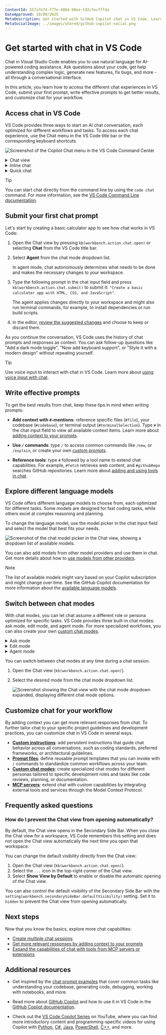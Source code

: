 ```yaml
---
ContentId: 557a7e74-f77e-488d-90ea-fd2cfecfffda
DateApproved: 10/09/2025
MetaDescription: Get started with GitHub Copilot chat in VS Code. Learn how to access chat and start using natural language to code, understand your codebase, and solve problems.
MetaSocialImage: ../images/shared/github-copilot-social.png
---
```

# Get started with chat in VS Code

Chat in Visual Studio Code enables you to use natural language for AI-powered coding assistance. Ask questions about your code, get help understanding complex logic, generate new features, fix bugs, and more - all through a conversational interface.

In this article, you learn how to access the different chat experiences in VS Code, submit your first prompt, write effective prompts to get better results, and customize chat for your workflow.

## Access chat in VS Code

VS Code provides three ways to start an AI chat conversation, each optimized for different workflows and tasks. To access each chat experience, use the Chat menu in the VS Code title bar or the corresponding keyboard shortcuts.

![Screenshot of the Copilot Chat menu in the VS Code Command Center](images/copilot-chat/copilot-chat-menu-command-center.png)

<details>
<summary>Chat view</summary>

Press `kb(workbench.action.chat.open)` to open the Chat view in a dedicated side panel.

**Use the Chat view for:**

* Ongoing, multi-turn chat conversations
* Switching between different [chat modes](#switch-between-chat-modes) to ask questions, make code edits across files, or start autonomous coding workflows
* Working on features that span multiple files
* Planning and implementing complex changes

![Screenshot of the Chat view](images/copilot-chat/chat-view.png)

</details>

<details>
<summary>Inline chat</summary>

Press `kb(inlineChat.start)` to start a chat conversation directly in your editor or terminal.

**Use inline chat for:**

* Getting suggestions right where you're working
* Making edits without switching views
* Understanding code in your current context
* Working with both editor and terminal inline chat

![Screenshot of Inline chat](images/copilot-chat/inline-chat.png)

</details>

<details>
<summary>Quick chat</summary>

Press `kb(workbench.action.quickchat.toggle)` to open a lightweight chat overlay.

**Use quick chat for:**

* Quick questions that don't require extended conversation
* Getting answers without changing your current view
* Looking up information while maintaining focus on your work

![Screenshot of Quick Chat](images/copilot-chat/quick-chat.png)

</details>


> [!TIP]
> You can start chat directly from the command line by using the `code chat` command. For more information, see the [VS Code Command Line documentation](/docs/configure/command-line.md#start-chat-from-the-command-line).

## Submit your first chat prompt

Let's start by creating a basic calculator app to see how chat works in VS Code:

1. Open the Chat view by pressing `kb(workbench.action.chat.open)` or selecting **Chat** from the VS Code title bar.

1. Select **Agent** from the chat mode dropdown list.

    In agent mode, chat autonomously determines what needs to be done and makes the necessary changes to your workspace.

1. Type the following prompt in the chat input field and press `kb(workbench.action.chat.submit)` to submit it: `"Create a basic calculator app with HTML, CSS, and JavaScript"`.

    The agent applies changes directly to your workspace and might also run terminal commands, for example, to install dependencies or run build scripts.

1. In the editor, [review the suggested changes](/docs/copilot/chat/review-code-edits.md) and choose to keep or discard them.

As you continue the conversation, VS Code uses the history of chat prompts and responses as context. You can ask follow-up questions like "Add a dark mode toggle", "Now add keyboard support", or "Style it with a modern design" without repeating yourself.

> [!TIP]
> Use voice input to interact with chat in VS Code. Learn more about [using voice input with chat](/docs/configure/accessibility/voice.md).

## Write effective prompts

To get the best results from chat, keep these tips in mind when writing prompts:

* **Add context with `#`-mentions**: reference specific files (`#file`), your codebase (`#codebase`), or terminal output (`#terminalSelection`). Type `#` in the chat input field to view all available context items. Learn more about [adding context to your prompts](/docs/copilot/chat/copilot-chat-context.md).

* **Use `/` commands**: type `/` to access common commands like `/new`, or `/explain`, or create your own [custom prompts](/docs/copilot/customization/prompt-files.md).

* **Reference tools**: type `#` followed by a tool name to extend chat capabilities. For example, `#fetch` retrieves web content, and `#githubRepo` searches GitHub repositories. Learn more about [adding and using tools in chat](/docs/copilot/chat/chat-tools.md).

## Explore different language models

VS Code offers different language models to choose from, each optimized for different tasks. Some models are designed for fast coding tasks, while others excel at complex reasoning and planning.

To change the language model, use the model picker in the chat input field and select the model that best fits your needs.

![Screenshot of the chat model picker in the Chat view, showing a dropdown list of available models.](images/copilot-chat/chat-model-picker.png)

You can also add models from other model providers and use them in chat. Get more details about how to [use models from other providers](/docs/copilot/customization/language-models.md).

> [!NOTE]
> The list of available models might vary based on your Copilot subscription and might change over time. See the GitHub Copilot documentation for more information about the [available language models](https://docs.github.com/en/copilot/using-github-copilot/ai-models/changing-the-ai-model-for-copilot-chat?tool=vscode).

## Switch between chat modes

With chat modes, you can let chat assume a different role or persona optimized for specific tasks. VS Code provides three built-in chat modes: ask mode, edit mode, and agent mode. For more specialized workflows, you can also create your own [custom chat modes](/docs/copilot/customization/custom-chat-modes.md).

<details>
<summary>Ask mode</summary>

Ask mode is optimized for answering questions about your codebase, coding, and general technology concepts. Use ask mode when you want to understand how something works, explore ideas, or get help with coding tasks. For larger changes across multiple files or more complex coding tasks, consider using edit mode or agent mode.

In ask mode, responses can contain code blocks that you apply individually to your codebase. This works well for smaller edits within a single file. To apply a code block to your codebase, hover over the code block and select the **Apply in Editor** button.

Open ask mode: [Stable](vscode://GitHub.Copilot-Chat/chat?mode=ask) | [Insiders](vscode-insiders://GitHub.Copilot-Chat/chat?mode=ask)

### Get started with ask mode

1. Select the **Ask** mode from the chat mode dropdown list in the Chat view.

1. Type your question in the chat input field. For example, you might ask:

    * "How do I optimize this function for performance?"
    * "Provide 3 ways to implement a search feature in React."
    * "Where is the db connection configured in this project? #codebase"

1. Optionally, [add context to your prompt](/docs/copilot/chat/copilot-chat-context.md) to get more accurate responses.

1. Select the **Send** button or press `kb(workbench.action.chat.submit)` to submit your prompt.

</details>

<details>
<summary>Edit mode</summary>

Edit mode is optimized for making code edits across multiple files in your project. Edit mode is useful for coding tasks when you have a good understanding of the changes that you want to make and which files you want to edit.

VS Code directly applies the code changes in the editor, where you can review them. Use the editor overlay controls to navigate between edits with the `kbstyle(Up)` and `kbstyle(Down)` controls and either keep or undo changes.

Open edit mode: [Stable](vscode://GitHub.Copilot-Chat/chat?mode=edit) | [Insiders](vscode-insiders://GitHub.Copilot-Chat/chat?mode=edit)

### Get started with edit mode

1. Select the **Edit** mode from the chat mode dropdown list in the Chat view.

1. Type your request in the chat input field. For example, you might ask:

    * "Refactor the authentication logic to use OAuth2."
    * "Add unit tests for the user service."

1. [Add context to your prompt](/docs/copilot/chat/copilot-chat-context.md) to guide the AI to make edits in the right files.

1. Select the **Send** button or press `kb(workbench.action.chat.submit)` to submit your prompt.

1. As the AI makes edits to your files, review and either keep or undo each change using the editor overlay controls.

</details>

<details>
<summary>Agent mode</summary>

Agent mode is optimized for complex coding tasks based on high-level requirements that might require running terminal commands and tools. The AI operates autonomously, determining the relevant context and files to edit, planning the work needed, and iterating to resolve issues as they arise.

VS Code directly applies code changes in the editor and the editor overlay controls enable you to navigate between the suggested edits and review them. Agent mode might invoke multiple [tools](/docs/copilot/chat/chat-tools.md) to accomplish different tasks.

You can [customize chat with extra tools](/docs/copilot/chat/chat-tools.md) by adding MCP servers or installing extensions that contribute tools.

Open agent mode: [Stable](vscode://GitHub.Copilot-Chat/chat?mode=agent) | [Insiders](vscode-insiders://GitHub.Copilot-Chat/chat?mode=agent)

### Get started with agent mode

1. Select the **Agent** mode from the chat mode dropdown list in the Chat view.

1. Type your high-level request in the chat input field. For example, you might ask:

    * "Implement a user authentication system with OAuth2 and JWT."
    * "Set up a CI/CD pipeline for this project."

1. Give agent mode more capabilities by [enabling tools](/docs/copilot/chat/chat-tools.md). Select **Configure Tools** and select from the list of built-in tools, MCP tools, or extension-contributed tools.

1. Select the **Send** button or press `kb(workbench.action.chat.submit)` to submit your prompt.

1. As the AI works through your request, it might make code changes, invoke tools, or run terminal commands. Review and confirm these actions, or ask follow-up questions to refine the results.

</details>

You can switch between chat modes at any time during a chat session.

1. Open the Chat view (`kb(workbench.action.chat.open)`).

1. Select the desired mode from the chat mode dropdown list.

    ![Screenshot showing the Chat view with the chat mode dropdown expanded, displaying different chat mode options.](../images/customization/chat-mode-dropdown.png)

## Customize chat for your workflow

By adding context you can get more relevant responses from chat. To further tailor chat to your specific project guidelines and development practices, you can customize chat in VS Code in several ways.

* [**Custom instructions**](/docs/copilot/customization/custom-instructions.md): add persistent instructions that guide chat behavior across all conversations, such as coding standards, preferred frameworks, or architectural guidelines.
* [**Prompt files**](/docs/copilot/customization/prompt-files.md): define reusable prompt templates that you can invoke with `/` commands to standardize common workflows across your team.
* [**Custom chat modes**](/docs/copilot/customization/custom-chat-modes.md): create specialized chat modes for different personas tailored to specific development roles and tasks like code reviews, planning, or documentation.
* [**MCP servers**](/docs/copilot/customization/mcp-servers.md): extend chat with custom capabilities by integrating external tools and services through the Model Context Protocol.

## Frequently asked questions

### How do I prevent the Chat view from opening automatically?

By default, the Chat view opens in the Secondary Side Bar. When you close the Chat view for a workspace, VS Code remembers this setting and does not open the Chat view automatically the next time you open that workspace.

You can change the default visibility directly from the Chat view:

1. Open the Chat view (`kb(workbench.action.chat.open)`).
1. Select the `...` icon in the top-right corner of the Chat view.
1. Select **Show View by Default** to enable or disable the automatic opening of the Chat view.

You can also control the default visibility of the Secondary Side Bar with the `setting(workbench.secondarySideBar.defaultVisibility)` setting. Set it to `hidden` to prevent the Chat view from opening automatically.

## Next steps

Now that you know the basics, explore more chat capabilities:

* [Create multiple chat sessions](/docs/copilot/chat/chat-sessions.md)
* [Get more relevant responses by adding context to your prompts](/docs/copilot/chat/copilot-chat-context.md)
* [Expand the capabilities of chat with tools from MCP servers or extensions](/docs/copilot/chat/chat-tools.md)

## Additional resources

* Get inspired by the [chat prompt examples](/docs/copilot/chat/prompt-examples.md) that cover common tasks like understanding your codebase, generating code, debugging, working with notebooks, and more.

* Read more about [GitHub Copilot](https://github.com/features/copilot) and how to use it in VS Code in the [GitHub Copilot documentation](https://docs.github.com/copilot/getting-started-with-github-copilot?tool=vscode).

* Check out the [VS Code Copilot Series](https://www.youtube.com/playlist?list=PLj6YeMhvp2S5_hvBl2SE-7YCHYlLQ0bPt) on YouTube, where you can find more introductory content and programming-specific videos for using Copilot with [Python](https://www.youtube.com/watch?v=DSHfHT5qnGc), [C#](https://www.youtube.com/watch?v=VsUQlSyQn1E), [Java](https://www.youtube.com/watch?v=zhCB95cE0HY), [PowerShell](https://www.youtube.com/watch?v=EwtRzAFiXEM), [C++](https://www.youtube.com/watch?v=ZfT2CXY5-Dc), and more.
